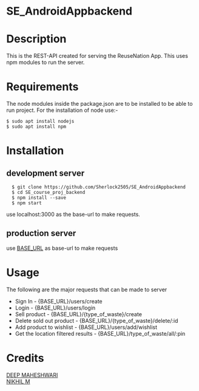 # SE_AndroidAppbackend

# Description

This is the REST-API created for serving the ReuseNation App. This uses npm modules to run the server.

# Requirements

The node modules inside the package.json are to be installed to be able to run project.
For the installation of node use:-

    $ sudo apt install nodejs
    $ sudo apt install npm


# Installation

## development server

      $ git clone https://github.com/Sherlock2505/SE_AndroidAppbackend
      $ cd SE_course_proj_backend
      $ npm install --save
      $ npm start

use localhost:3000 as the base-url to make requests.

## production server

use [BASE_URL](https://se-course-app.herokuapp.com) as base-url to make requests

# Usage

The following are the major requests that can be made to server
* Sign In - {BASE_URL}/users/create
* Login - {BASE_URL}/users/login
* Sell product - {BASE_URL}/{type_of_waste}/create
* Delete sold out product - {BASE_URL}/{type_of_waste}/delete/:id
* Add product to wishlist - {BASE_URL}/users/add/wishlist
* Get the location filtered results - {BASE_URL}/type_of_waste/all/:pin

# Credits

  [DEEP MAHESHWARI](https://github.com/Sherlock2505)      
  [NIKHIL M](https://github.com/officialynik)
